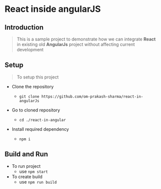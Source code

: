 # React inside angularJS

## Introduction

> This is a sample project to demonstrate how we can integrate **React** in existing old **AngularJs** project without affecting current development

## Setup

> To setup this project

-   Clone the repository

    -   `git clone https://github.com/om-prakash-sharma/react-in-angularJs`

-   Go to cloned repository
    -   `cd ./react-in-angular`
-   Install required dependency
    -   `npm i`

## Build and Run

-   To run project
    -   use `npm start`
-   To create build
    -   use `npm run build`
